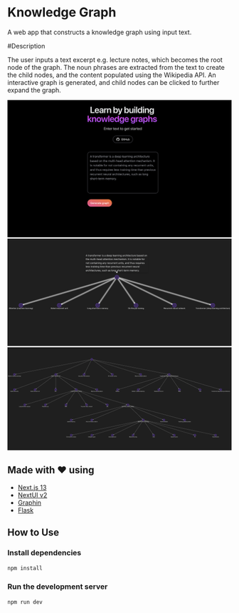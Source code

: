 # Knowledge Graph

A web app that constructs a knowledge graph using input text.

#Description

The user inputs a text excerpt e.g. lecture notes, which becomes the root node of the graph. The noun phrases are extracted from the text to create the child nodes, and the content populated using the Wikipedia API. An interactive graph is generated, and child nodes can be clicked to further expand the graph.

![Alt text](public/image-1.png)
![Alt text](public/image.png)
![Alt text](public/image-2.png)

## Made with ❤️ using

- [Next.js 13](https://nextjs.org/docs/getting-started)
- [NextUI v2](https://nextui.org/)
- [Graphin](https://github.com/antvis/Graphin)
- [Flask](https://flask.palletsprojects.com/en/3.0.x/)

## How to Use

### Install dependencies

```bash
npm install
```

### Run the development server

```bash
npm run dev
```
